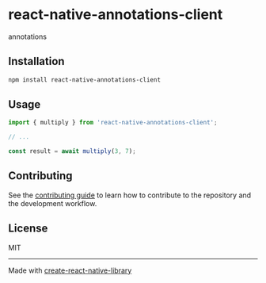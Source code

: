 # react-native-annotations-client

annotations

## Installation

```sh
npm install react-native-annotations-client
```

## Usage

```js
import { multiply } from 'react-native-annotations-client';

// ...

const result = await multiply(3, 7);
```

## Contributing

See the [contributing guide](CONTRIBUTING.md) to learn how to contribute to the repository and the development workflow.

## License

MIT

---

Made with [create-react-native-library](https://github.com/callstack/react-native-builder-bob)
